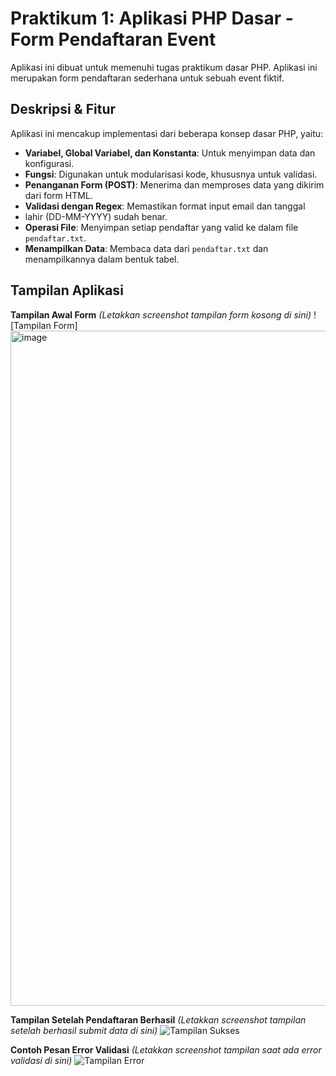 # Praktikum 1: Aplikasi PHP Dasar - Form Pendaftaran Event

Aplikasi ini dibuat untuk memenuhi tugas praktikum dasar PHP. Aplikasi ini merupakan form pendaftaran sederhana untuk sebuah event fiktif.

## Deskripsi & Fitur
Aplikasi ini mencakup implementasi dari beberapa konsep dasar PHP, yaitu:
- **Variabel, Global Variabel, dan Konstanta**: Untuk menyimpan data dan konfigurasi.
- **Fungsi**: Digunakan untuk modularisasi kode, khususnya untuk validasi.
- **Penanganan Form (POST)**: Menerima dan memproses data yang dikirim dari form HTML.
- **Validasi dengan Regex**: Memastikan format input email dan tanggal
- lahir (DD-MM-YYYY) sudah benar.
- **Operasi File**: Menyimpan setiap pendaftar yang valid ke dalam file `pendaftar.txt`.
- **Menampilkan Data**: Membaca data dari `pendaftar.txt` dan menampilkannya dalam bentuk tabel.

## Tampilan Aplikasi

**Tampilan Awal Form**
*(Letakkan screenshot tampilan form kosong di sini)*
![Tampilan Form]<img width="1920" height="1080" alt="image" src="https://github.com/user-attachments/assets/fbf80390-0648-4fb0-8d54-48614b089179" />

**Tampilan Setelah Pendaftaran Berhasil**
*(Letakkan screenshot tampilan setelah berhasil submit data di sini)*
![Tampilan Sukses](<img width="1920" height="1080" alt="image" src="https://github.com/user-attachments/assets/5d68391c-36ee-4f72-a8b5-60372bd8372b" />
)

**Contoh Pesan Error Validasi**
*(Letakkan screenshot tampilan saat ada error validasi di sini)*
![Tampilan Error](<img width="1920" height="1080" alt="image" src="https://github.com/user-attachments/assets/7af8f1fa-3b88-4631-be19-8963582d2db5" />
)
